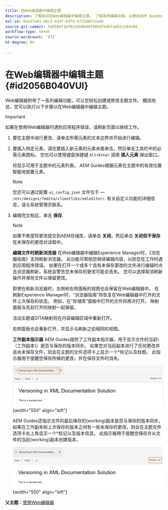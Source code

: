 ```yaml
---
title: 在Web编辑器中编辑主题
description: 了解如何在Web编辑器中编辑主题。 了解各种编辑功能，以便在AEM Guides中修改主题文件。
exl-id: 8da37a81-e8c3-434f-b3f4-4723d87c2ade
source-git-commit: 5e0584f1bf0216b8b00f00b9fe46fa682c244e08
workflow-type: tm+mt
source-wordcount: '572'
ht-degree: 0%

---
```


# 在Web编辑器中编辑主题 {#id2056B040VUI}

Web编辑器附带了一系列编辑功能，可让您轻松创建或修改主题文件。 概括地说，您可以执行以下步骤以在Web编辑器中编辑主题。

>[!IMPORTANT]
>
> 如果在使用Web编辑器时遇到应用程序错误，请刷新页面以继续工作。

1. 要在主题中进行更改，请单击所需元素的文本边界并开始进行编辑。

1. 要插入特定元素，请在要插入新元素的元素末尾单击，然后单击工具栏中的必需元素图标。 您也可以使用键盘快捷键 `Alt+Enter` 调用 **插入元素** 弹出窗口。

   将显示可用于主题中的元素列表。 AEM Guides根据元素在主题中的有效位置智能地放置元素。

   >[!NOTE]
   >
   > 您还可以通过配置 `ui_config.json` 文件位于 —  `/etc/designs/fmdita/clientlibs/xmleditor/`. 有关自定义功能的详细信息，请与系统管理员联系。

1. 编辑完文档后，单击 **保存**.

   >[!NOTE]
   >
   > 如果不希望将更改提交到AEM存储库，请单击 **关闭**，然后单击 **关闭但不保存** 在未保存的更改对话框中。

   **编辑文件时刷新浏览器**
在Web编辑器中编辑Experience Manager时，《浏览器指南》支持刷新浏览器。 此功能可帮助您继续编辑内容，以防您在工作时遇到应用程序错误。 如果在打开一个或多个具有未保存更改的文件进行编辑时点击浏览器刷新，系统会警告您未保存的更改可能会丢失。 您可以选择取消刷新操作并保存文件以保留更改。

   即使在刷新浏览器时，左侧和右侧面板的视图也会保留在Web编辑器中。 在刷新Experience Manager时，“浏览器指南”将恢复在Web编辑器中打开的文件上次保存的状态。 例如，在“存储库”面板中打开的文件将再次打开。 映射面板与先前打开的映射一起保留。

   活动主题或DITA映射将在内容编辑区域中重新打开。

   右侧面板也会重新打开，并显示与刷新之前相同的视图。

   **工作副本指示器**
AEM Guides提供了工作副本指示器，用于显示文件的当前\（工作副本\）是否与保存的版本同步。 如果您对当前副本进行了任何更改并且尚未保存文件，则会在主题的文件选项卡上显示一个\*标记以及标题。 此指示器用于提醒您保存所做的更改，并在保存文件时消失。

   ![](images/working-copy-text-update-indicator.png){width="550" align="left"}

   AEM Guides还指示文件的最后保存的\(working\)副本是否与保存的版本同步。 如果在工作副本和上次保存的版本之间有一些未保存的更改，则会在主题文件选项卡右上角显示一个\*标记以及版本信息。 此指示器用于提醒您保存并从文件的当前\(working\)副本创建版本。

   ![](images/version-update-indicator.png){width="550" align="left"}


**父主题：**[&#x200B;使用Web编辑器](web-editor.md)
